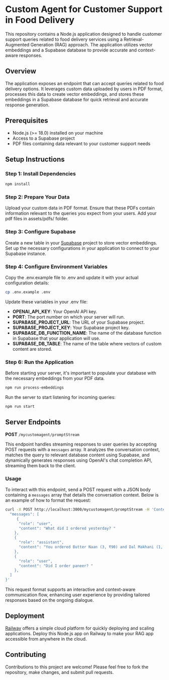 # Custom Agent for Customer Support in Food Delivery

This repository contains a Node.js application designed to handle customer support queries related to food delivery services using a Retrieval-Augmented Generation (RAG) approach. The application utilizes vector embeddings and a Supabase database to provide accurate and context-aware responses.

## Overview

The application exposes an endpoint that can accept queries related to food delivery options. It leverages custom data uploaded by users in PDF format, processes this data to create vector embeddings, and stores these embeddings in a Supabase database for quick retrieval and accurate response generation.

## Prerequisites

- Node.js (>= 18.0) installed on your machine
- Access to a Supabase project
- PDF files containing data relevant to your customer support needs

## Setup Instructions

### Step 1: Install Dependencies

```bash
npm install
```

### Step 2: Prepare Your Data

Upload your custom data in PDF format. Ensure that these PDFs contain information relevant to the queries you expect from your users. Add your pdf files in assets/pdfs/ folder.

### Step 3: Configure Supabase

Create a new table in your [Supabase](https://supabase.com/) project to store vector embeddings. Set up the necessary configurations in your application to connect to your Supabase instance.

### Step 4: Configure Environment Variables

Copy the .env.example file to .env and update it with your actual configuration details:

```bash
cp .env.example .env
```

Update these variables in your .env file:

- **OPENAI_API_KEY**: Your OpenAI API key.
- **PORT**: The port number on which your server will run.
- **SUPABASE_PROJECT_URL**: The URL of your Supabase project.
- **SUPABASE_PROJECT_KEY**: Your Supabase project key.
- **SUPABASE_DB_FUNCTION_NAME**: The name of the database function in Supabase that your application will use.
- **SUPABASE_DB_TABLE**: The name of the table where vectors of custom content are stored.

### Step 6: Run the Application

Before starting your server, it's important to populate your database with the necessary embeddings from your PDF data.

```bash
npm run process-embeddings
```

Run the server to start listening for incoming queries:

```bash
npm run start
```

## Server Endpoints

**POST** `/mycustomagent/promptStream`

This endpoint handles streaming responses to user queries by accepting POST requests with a `messages` array. It analyzes the conversation context, matches the query to relevant database content using Supabase, and dynamically generates responses using OpenAI's chat completion API, streaming them back to the client.

### Usage

To interact with this endpoint, send a POST request with a JSON body containing a `messages` array that details the conversation context. Below is an example of how to format the request:

```bash
curl -X POST http://localhost:3000/mycustomagent/promptStream -H 'Content-Type: application/json' -d '{
  "messages": [
     {
      "role": "user",
      "content": "What did I ordered yesterday? "
    },
    {
      "role": "assistant",
      "content": "You ordered Butter Naan (3, ₹90) and Dal Makhani (1, ₹210) yesterday, January 12, 2025. The total amount for your order was ₹480, and you requested extra butter on the naan."
    },
    {
      "role": "user",
      "content": "Did I order paneer? "
    },
  ]
}'
```

This request format supports an interactive and context-aware communication flow, enhancing user experience by providing tailored responses based on the ongoing dialogue.

## Deployment

[Railway](https://railway.com/) offers a simple cloud platform for quickly deploying and scaling applications. Deploy this Node.js app on Railway to make your RAG app accessible from anywhere in the cloud.

## Contributing

Contributions to this project are welcome! Please feel free to fork the repository, make changes, and submit pull requests.
